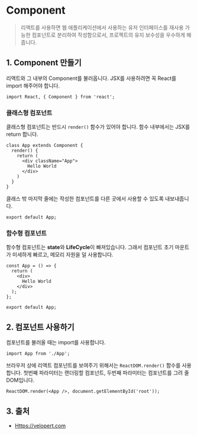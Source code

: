 # Component

> 리액트를 사용하면 웹 애플리케이션에서 사용하는 유저 인터페이스를 재사용 가능한 컴포넌트로 분리하여 작성함으로서, 프로젝트의 유지 보수성을 우수하게 해줍니다.

## 1. Component 만들기

리액트와 그 내부의 Component를 불러옵니다. JSX를 사용하려면 꼭 React를 import 해주어야 합니다.

```JSX
import React, { Component } from 'react';
```

### 클래스형 컴포넌트

클래스형 컴포넌트는 반드시 `render()` 함수가 있어야 합니다. 함수 내부에서는 JSX를 return 합니다.

```JSX
class App extends Component {
  render() {
    return (
      <div className="App">
        Hello World
      </div>
    )
  }
}
```

클래스 밖 마지막 줄에는 작성한 컴포넌트를 다른 곳에서 사용할 수 있도록 내보내줍니다.

```JSX
export default App;
```

### 함수형 컴포넌트

함수형 컴포넌트는 **state**와 **LifeCycle**이 빠져있습니다. 그래서 컴포넌트 초기 마운트가 미세하게 빠르고, 메모리 자원을 덜 사용합니다.

```JSX
const App = () => {
  return (
    <div>
      Hello World
    </div>
  );
};

export default App;
```

## 2. 컴포넌트 사용하기

컴포넌트를 불러올 때는 import를 사용합니다.

```JSX
import App from './App';
```

브라우저 상에 리액트 컴포넌트를 보여주기 위해서는 `ReactDOM.render()` 함수를 사용합니다. 첫번째 파라미터는 랜더링할 컴포넌트, 두번째 파라미터는 컴포넌트를 그려 줄 DOM입니다.

```JSX
ReactDOM.render(<App />, document.getElementById('root'));
```

## 3. 출처

- [Https://velopert.com](https://velopert.com/3626)
